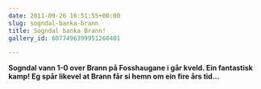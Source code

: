```yaml
---
date: 2011-09-26 16:51:55+00:00
slug: sogndal-banka-brann
title: Sogndal banka Brann!
gallery_id: 6077496399951268401

---
```


**Sogndal vann 1-0 over Brann på Fosshaugane i går kveld. Ein fantastisk kamp! Eg spår likevel at Brann får si hemn om ein fire års tid...**

